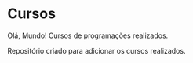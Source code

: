 # Cursos
 Olá, Mundo!
 Cursos de programações realizados.
 
 Repositório criado para adicionar os cursos realizados.
